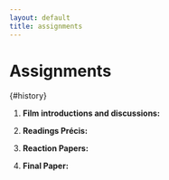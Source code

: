 ```yaml
--- 
layout: default
title: assignments
---
```


# Assignments
{#history}

1. **Film introductions and discussions:**

2. **Readings Précis:**

3. **Reaction Papers:**

4. **Final Paper:**


